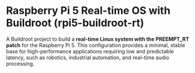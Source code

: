 # Raspberry Pi 5 Real-time OS with Buildroot (rpi5-buildroot-rt)

A Buildroot project to build a **real-time Linux system with the PREEMPT_RT patch** for the Raspberry Pi 5. This configuration provides a minimal, stable base for high-performance applications requiring low and predictable latency, such as robotics, industrial automation, and real-time audio processing.
